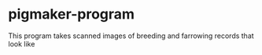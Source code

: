 # pigmaker-program

This program takes scanned images of breeding and farrowing records that look like 
